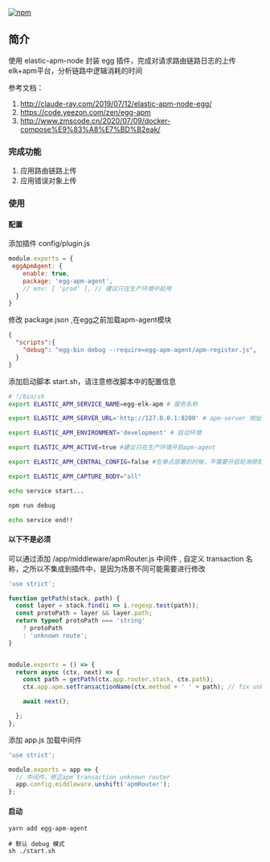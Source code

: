 [![npm](https://img.shields.io/npm/dt/egg-apm-agent.svg)](https://github.com/ddzyan/egg-apm-agent)


## 简介
使用 elastic-apm-node 封装 egg 插件，完成对请求路由链路日志的上传elk+apm平台，分析链路中逻辑消耗的时间

参考文档：
1. http://claude-ray.com/2019/07/12/elastic-apm-node-egg/
2. https://code.yeezon.com/zen/egg-apm
3. http://www.zmscode.cn/2020/07/09/docker-compose%E9%83%A8%E7%BD%B2eak/

### 完成功能
1. 应用路由链路上传
2. 应用错误对象上传


### 使用

#### 配置

添加插件 config/plugin.js
```js
module.exports = {
 eggApmAgent: {
    enable: true,
    package: 'egg-apm-agent',
    // env: [ 'prod' ], // 建议只在生产环境中启用
  }
}
```

修改 package.json ,在egg之前加载apm-agent模块
```json
{
  "scripts":{
    "debug": "egg-bin debug --require=egg-apm-agent/apm-register.js",
  }
}
```

添加启动脚本
start.sh，请注意修改脚本中的配置信息
```sh
# !/bin/sh
export ELASTIC_APM_SERVICE_NAME=egg-elk-apm # 服务名称

export ELASTIC_APM_SERVER_URL='http://127.0.0.1:8200' # apm-server 地址

export ELASTIC_APM_ENVIRONMENT='development' # 启动环境

export ELASTIC_APM_ACTIVE=true #建议只在生产环境开启apm-agent

export ELASTIC_APM_CENTRAL_CONFIG=false #在单点部署的时候，不需要开启轮询获取最新的apm-server配置

export ELASTIC_APM_CAPTURE_BODY="all"

echo service start...

npm run debug

echo service end!!
```

#### 以下不是必须

可以通过添加 /app/middleware/apmRouter.js 中间件 , 自定义 transaction 名称，之所以不集成到插件中，是因为场景不同可能需要进行修改
```js
'use strict';

function getPath(stack, path) {
  const layer = stack.find(i => i.regexp.test(path));
  const protoPath = layer && layer.path;
  return typeof protoPath === 'string'
    ? protoPath
    : 'unknown route';
}


module.exports = () => {
  return async (ctx, next) => {
    const path = getPath(ctx.app.router.stack, ctx.path);
    ctx.app.apm.setTransactionName(ctx.method + ' ' + path); // fix unknown router

    await next();

  };
};


```

添加 app.js 加载中间件
```js
'use strict';

module.exports = app => {
  // 中间件，修正apm transaction unknown router
  app.config.middleware.unshift('apmRouter');
};

```

#### 启动
```shell
yarn add egg-apm-agent

# 默认 debug 模式
sh ./start.sh
```